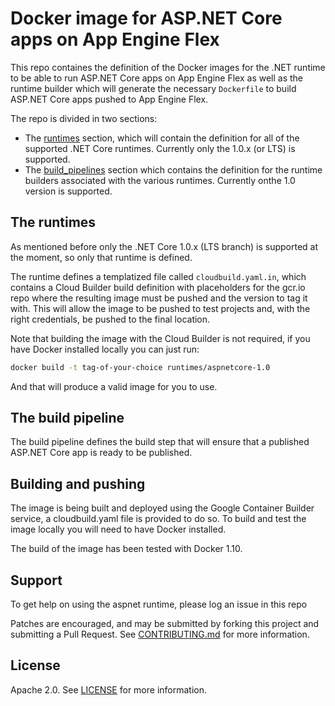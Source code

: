 # Docker image for ASP.NET Core apps on App Engine Flex
This repo containes the definition of the Docker images for the .NET runtime to be able to run ASP.NET Core apps on App Engine Flex as well as the runtime builder which will generate the necessary `Dockerfile` to build ASP.NET Core apps pushed to App Engine Flex.

The repo is divided in two sections:
* The [runtimes]() section, which will contain the definition for all of the supported .NET Core runtimes. Currently only the 1.0.x (or LTS) is supported.
* The [build_pipelines]() section which contains the definition for the runtime builders associated with the various runtimes. Currently onthe 1.0 version is supported.

## The runtimes
As mentioned before only the .NET Core 1.0.x (LTS branch) is supported at the moment, so only that runtime is defined.

The runtime defines a templatized file called `cloudbuild.yaml.in`, which contains a Cloud Builder build definition with placeholders for the gcr.io repo where the resulting image must be pushed and the version to tag it with. This will allow the image to be pushed to test projects and, with the right credentials, be pushed to the final location.

Note that building the image with the Cloud Builder is not required, if you have Docker installed locally you can just run:
```bash
docker build -t tag-of-your-choice runtimes/aspnetcore-1.0
```

And that will produce a valid image for you to use.

## The build pipeline
The build pipeline defines the build step that will ensure that a published ASP.NET Core app is ready to be published.

## Building and pushing
The image is being built and deployed using the Google Container Builder service, a cloudbuild.yaml file is provided to do so. To build and test the image locally you will need to have Docker installed.

The build of the image has been tested with Docker 1.10.

## Support
To get help on using the aspnet runtime, please log an issue in this repo

Patches are encouraged, and may be submitted by forking this project and submitting a Pull Request. See [CONTRIBUTING.md](CONTRIBUTING.md) for more information.

## License
Apache 2.0. See [LICENSE](LICENSE) for more information.
